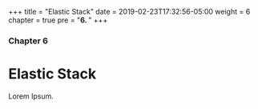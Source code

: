 +++
title = "Elastic Stack"
date = 2019-02-23T17:32:56-05:00
weight = 6
chapter = true
pre = "<b>6. </b>"
+++

### Chapter 6

# Elastic Stack

Lorem Ipsum.